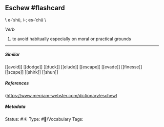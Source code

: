 ## Eschew #flashcard 
 \ e-ˈshü, i-; es-ˈchü \

_Verb_

1.  to avoid habitually especially on moral or practical grounds
___
##### Similar
[[avoid]]
[[dodge]]
[[duck]]
[[elude]]
[[escape]]
[[evade]]
[[finesse]]
[[scape]]
[[shirk]]
[[shun]]

##### References 
(https://www.merriam-webster.com/dictionary/eschew)

##### Metadata
Status: #☀️ 
Type: #🔵/Vocabulary 
Tags: 